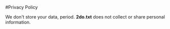 #Privacy Policy

We don't store your data, period. **2do.txt** does not collect or share personal information.